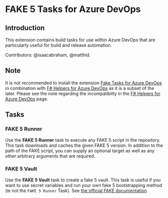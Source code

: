 # FAKE 5 Tasks for Azure DevOps

## Introduction

This extension contains build tasks for use within Azure DevOps that are particularly
useful for build and release automation.

Contributors: @isaacabraham, @matthid.

## Note

It is not recommended to install the extension [Fake Tasks for Azure DevOps](https://marketplace.visualstudio.com/items?itemName=isaacabraham.fake-build) in combination with [F# Helpers for Azure DevOps](https://marketplace.visualstudio.com/items?itemName=isaacabraham.fsharp-helpers-extension) as it is a subset of the later. Please see the note regarding the incompatibilty in the [F# Helpers for Azure DevOps](https://marketplace.visualstudio.com/items?itemName=isaacabraham.fsharp-helpers-extension) page.

## Tasks

### FAKE 5 Runner

Use the **FAKE 5 Runner** task to execute any FAKE 5 script in the repository. This task downloads
and caches the given FAKE 5 version. In addition to the path of the FAKE script, you can supply
an optional target as well as any other arbitrary arguments that are required.

### FAKE 5 Vault

Use the **FAKE 5 Vault** task to create a fake 5 vault. This task is useful if you want to use secret variables and run your own fake 5 bootstrapping method (ie not the `FAKE 5 Runner` Task). See [the official FAKE documentation](https://fake.build/apidocs/v5/fake-buildserver-teamfoundation.html)
